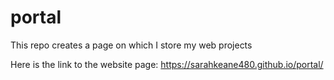 # portal

This repo creates a page on which I store my web projects

Here is the link to the website page: https://sarahkeane480.github.io/portal/
